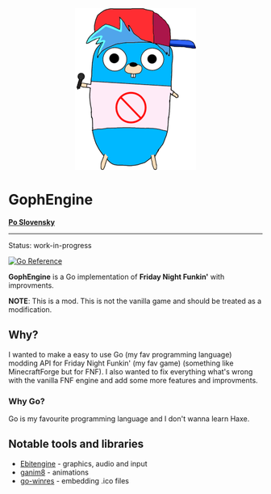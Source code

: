 <p align="center">
    <img src="https://github.com/MatusOllah/gophengine/blob/main/bf-gopher_240x320.png">
</p>

# GophEngine

**[Po Slovensky](https://github.com/MatusOllah/gophengine/blob/main/README_sk_SK.md)**

---
Status: work-in-progress

[![Go Reference](https://pkg.go.dev/badge/github.com/MatusOllah/gophengine.svg)](https://pkg.go.dev/github.com/MatusOllah/gophengine)

**GophEngine** is a Go implementation of **Friday Night Funkin'** with improvments.

**NOTE**: This is a mod. This is not the vanilla game and should be treated as a modification.

## Why?

I wanted to make a easy to use Go (my fav programming language) modding API for Friday Night Funkin' (my fav game) (something like MinecraftForge but for FNF).
I also wanted to fix everything what's wrong with the vanilla FNF engine and add some more features and improvments.

### Why Go?

Go is my favourite programming language and I don't wanna learn Haxe.

## Notable tools and libraries

- [Ebitengine](https://github.com/hajimehoshi/ebiten) - graphics, audio and input
- [ganim8](https://github.com/yohamta/ganim8) - animations
- [go-winres](https://github.com/tc-hib/go-winres) - embedding .ico files
